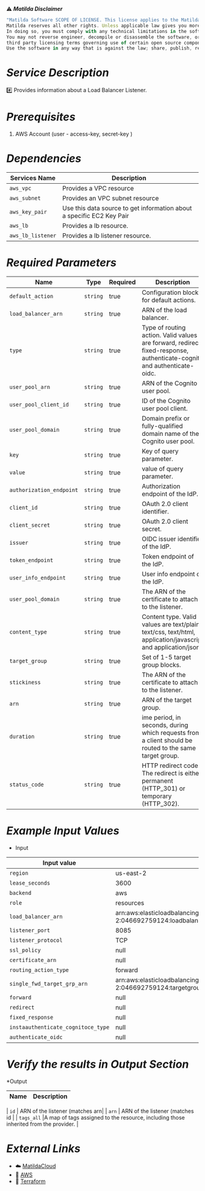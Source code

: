 :warning: ***Matilda Disclaimer***
```javascript
"Matilda Software SCOPE OF LICENSE. This license applies to the Matilda cloud product. The software is licensed, not sold. This agreement only gives you some rights to use the software. 
Matilda reserves all other rights. Unless applicable law gives you more rights despite this limitation, you may use the software only as expressly permitted in this agreement. 
In doing so, you must comply with any technical limitations in the software that only allow you to use it in certain ways. 
You may not reverse engineer, decompile or disassemble the software, or otherwise attempt to derive the source code for the software except and solely to the extent required by 
third party licensing terms governing use of certain open source components that may be included in the software; remove, minimize, block or modify any notices of Matilda or its suppliers in the software; 
Use the software in any way that is against the law; share, publish, rent or lease the software, or provide the software as a offering for others to use."
```

# *Service Description*
:hash: Provides information about a Load Balancer Listener.

# *Prerequisites*
1. AWS Account (user - access-key, secret-key )

# *Dependencies*
| **Services Name**        | **Description**                                                      |
|--------------------------|----------------------------------------------------------------------|
| `aws_vpc`                | Provides a VPC resource                                              |
| `aws_subnet`             | Provides an VPC subnet resource                                      |
| `aws_key_pair`           | Use this data source to get information about a specific EC2 Key Pair|
| `aws_lb`                 | Provides a lb  resource.                                 |
| `aws_lb_listener`        | Provides a lb listener resource.                                 |


# *Required Parameters*
| Name | Type | Required | Description |
| --- | --- | --- | --- |
| `default_action` | `string` | true | Configuration block for default actions.                |
| `load_balancer_arn` | `string` | true| ARN of the load balancer.                      |
| `type` | `string` | true| Type of routing action. Valid values are forward, redirect, fixed-response, authenticate-cognito and authenticate-oidc.                             |
| `user_pool_arn` | `string` | true| ARN of the Cognito user pool.               |
| `user_pool_client_id` | `string` | true| ID of the Cognito user pool client.                |
| `user_pool_domain` | `string` | true| Domain prefix or fully-qualified domain name of the Cognito user pool.   |
| `key` | `string` | true| Key of query parameter.                           |
| `value` | `string` | true| value of query parameter.   |
| `authorization_endpoint` | `string` | true| Authorization endpoint of the IdP. |
| `client_id` | `string` | true| OAuth 2.0 client identifier.   |
| `client_secret` | `string` | true| OAuth 2.0 client secret.    |
| `issuer` | `string` | true| OIDC issuer identifier of the IdP.    |
| `token_endpoint` | `string` | true| Token endpoint of the IdP.     |
| `user_info_endpoint` | `string` | true| User info endpoint of the IdP.     |
| `user_pool_domain` | `string` | true| The ARN of the certificate to attach to the listener.      |
| `content_type` | `string` | true| Content type. Valid values are text/plain, text/css, text/html, application/javascript and application/json.                       |
| `target_group` | `string` | true|  Set of 1-5 target group blocks. |
| `stickiness` | `string` | true| The ARN of the certificate to attach to the listener. |
| `arn` | `string` | true| ARN of the target group. |
| `duration` | `string` | true| ime period, in seconds, during which requests from a client should be routed to the same target group.                             |
| `status_code` | `string` | true|  HTTP redirect code. The redirect is either permanent (HTTP_301) or temporary (HTTP_302). |






# *Example Input Values*
* Input

| Input value                       | Example values                                                                           |
|-----------------------------------|------------------------------------------------------------------------------------------|
| `region`                             | us-east-2                                                                    | 
| `lease_seconds`                   | 3600                                                                                 |
| `backend`                   | aws                                                                                 |
| `role`                   | resources                                                                                 |
| `load_balancer_arn`                   | arn:aws:elasticloadbalancing:us-east-2:046692759124:loadbalancer/app/MyFirstTerraformAppLB/1508ffe5d4fc6163                   |
| `listener_port`                   | 8085                                                                                 |
| `listener_protocol`                   | TCP                                                                                 |
| `ssl_policy`                   | null                                                                                 |
| `certificate_arn`                   | null                                                                                 |
| `routing_action_type`                   | forward                                                              |
| `single_fwd_target_grp_arn`            | arn:aws:elasticloadbalancing:us-east-2:046692759124:targetgroup/MyFirstTerraformNLBTarget/131d829f0eaebba4                                                                    |
| `forward`                   | null                                                                            |
| `redirect`                   | null                                                                                 |
| `fixed_response`                   | null                                                                                |
| `instaauthenticate_cognitoce_type`                   | null                                                         |
| `authenticate_oidc`                   | null                                                                                 |




# *Verify the results in Output Section*
*Output

| Name | Description |
| ------------- | ------------- |

| `id` | ARN of the listener (matches arn|
| `arn` | ARN of the listener (matches id |
| `tags_all` |A map of tags assigned to the resource, including those inherited from the provider. |


# *External Links*
* :cloud: [MatildaCloud](https://www.matildacloud.com/docs/ "Matildacloud")
* :link: [AWS](https://aws.amazon.com/console/)
* :link: [Terraform](https://registry.terraform.io/providers/hashicorp/aws/latest/docs/resources/lb_listener#attributes-reference)
